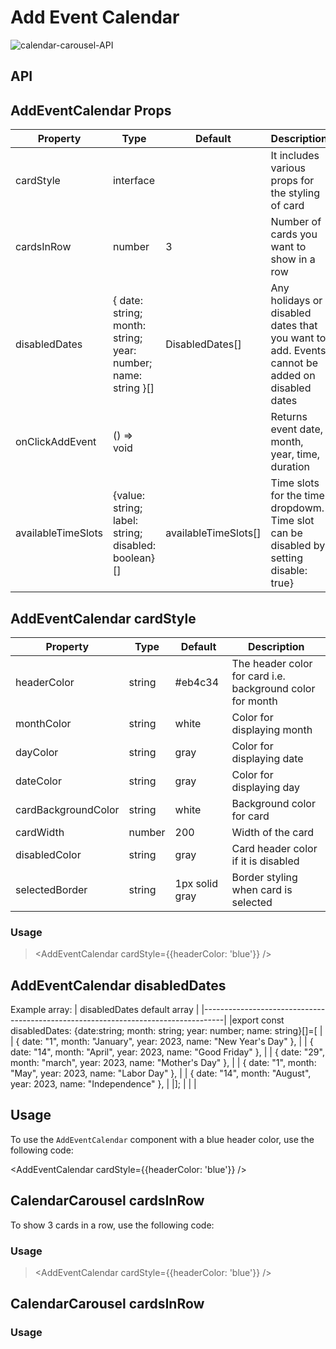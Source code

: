 # Add Event Calendar

![calendar-carousel-API](https://dev-portal.carbonteq.com/assets/images/calendar-1cfb9243f6a61a44033ca1b28524889d.gif)

## API
> <AddEventCalendar />

## AddEventCalendar Props

| Property          | Type                                                               | Default            | Description                                                       | 
|-------------------|--------------------------------------------------------------------|--------------------|-------------------------------------------------------------------|
| cardStyle         | interface                                                          |                    | It includes various props for the styling of card                 |
| cardsInRow        | number                                                             | 3                  | Number of cards you want to show in a row                         |
| disabledDates     | { date: string; month: string; year: number; name: string }[]      | DisabledDates[]    | Any holidays or disabled dates that you want to add. Events cannot be added on disabled dates|       
| onClickAddEvent   |  () => void                                                        |                    | Returns event date, month, year, time, duration                   |
| availableTimeSlots| {value: string; label: string; disabled: boolean} []               | availableTimeSlots[]| Time slots for the time dropdowm. Time slot can be disabled by setting disable: true} |                 


## AddEventCalendar cardStyle

| Property              | Type     | Default        | Description                                                |
|-----------------------|----------|----------------|------------------------------------------------------------|
| headerColor           | string   | #eb4c34        | The header color for card i.e. background color for month  |
| monthColor            | string   | white          | Color for displaying month                                 | 
| dayColor              | string   | gray           | Color for displaying date                                  |       
| dateColor             | string   | gray           | Color for displaying day                                   |
| cardBackgroundColor   | string   | white          | Background color for card                                  |
| cardWidth             | number   | 200            | Width of the card                                          |
| disabledColor         | string   | gray           | Card header color if it is disabled                        |
| selectedBorder        | string   | 1px solid gray | Border styling when card is selected                       |

### Usage
> <AddEventCalendar cardStyle={{headerColor: 'blue'}} />

## AddEventCalendar disabledDates

Example array:
| disabledDates default array                                                            |
|-----------------------------------------------------------------------------------|
|export const disabledDates: {date:string; month: string; year: number; name: string}[]=[ |
|   { date: "1", month: "January", year: 2023, name: "New Year's Day" },            |
|   { date: "14", month: "April", year: 2023, name: "Good Friday" },                |
|   { date: "29", month: "march", year: 2023, name: "Mother's Day" },               |
|   { date: "1", month: "May", year: 2023, name: "Labor Day" },                     |
|   { date: "14", month: "August", year: 2023, name: "Independence" },              |
|];                                                                                 |
|                                                                                   |
## Usage

To use the `AddEventCalendar` component with a blue header color, use the following code:

<AddEventCalendar cardStyle={{headerColor: 'blue'}} />

## CalendarCarousel cardsInRow

To show 3 cards in a row, use the following code:

<AddEventCalendar cardsInRow={3} />

### Usage 
> <AddEventCalendar cardStyle={{headerColor: 'blue'}} />

## CalendarCarousel cardsInRow

### Usage
> <AddEventCalendar cardsInRow={3} />






